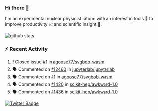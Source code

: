 ### Hi there 👋 

I'm an experimental nuclear physicist :atom: with an interest in tools :wrench: to improve productivity :chart_with_upwards_trend: and scientific insight :telescope:.

![github stats](https://github-readme-stats.vercel.app/api?username=agoose77&show_icons=true&hide_rank=true&hide_title=true&bg_color=30,e76445,904e95&text_color=efe3ec&icon_color=efe3ec)
<!--
**agoose77/agoose77** is a ✨ _special_ ✨ repository because its `README.md` (this file) appears on your GitHub profile.

Here are some ideas to get you started:

- 🔭 I’m currently working on ...
- 🌱 I’m currently learning ...
- 👯 I’m looking to collaborate on ...
- 🤔 I’m looking for help with ...
- 💬 Ask me about ...
- 📫 How to reach me: ...
- 😄 Pronouns: ...
- ⚡ Fun fact: ...
-->

### :zap: Recent Activity
<!--START_SECTION:activity-->
1. ❗️ Closed issue [#1](https://github.com/agoose77/svgbob-wasm/issues/1) in [agoose77/svgbob-wasm](https://github.com/agoose77/svgbob-wasm)
2. 🗣 Commented on [#12460](https://github.com/jupyterlab/jupyterlab/issues/12460) in [jupyterlab/jupyterlab](https://github.com/jupyterlab/jupyterlab)
3. 🗣 Commented on [#1](https://github.com/agoose77/svgbob-wasm/issues/1) in [agoose77/svgbob-wasm](https://github.com/agoose77/svgbob-wasm)
4. 🗣 Commented on [#1420](https://github.com/scikit-hep/awkward-1.0/issues/1420) in [scikit-hep/awkward-1.0](https://github.com/scikit-hep/awkward-1.0)
5. 🗣 Commented on [#1436](https://github.com/scikit-hep/awkward-1.0/issues/1436) in [scikit-hep/awkward-1.0](https://github.com/scikit-hep/awkward-1.0)
<!--END_SECTION:activity-->


[![Twitter Badge](https://img.shields.io/twitter/follow/agoose77?style=flat-square&logo=Twitter&logoColor=white&color=cornflowerblue)](https://twitter.com/agoose77)
